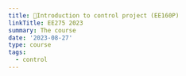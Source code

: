 ```yaml
---
title: 🚸Introduction to control project (EE160P)
linkTitle: EE275 2023
summary: The course
date: '2023-08-27'
type: course
tags:
  - control
---
```


<!-- {{< toc hide_on="xl" >}} -->


